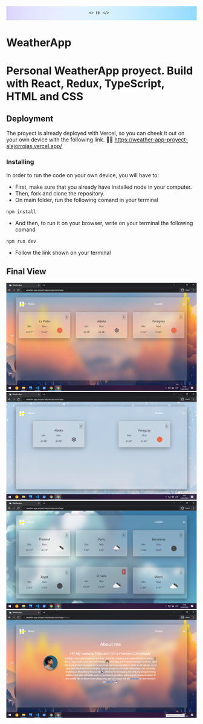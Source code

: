 <img src='src\assets\Header.png'/>


<h1>WeatherApp<h1/>

Personal WeatherApp proyect. Build with React, Redux, TypeScript, HTML and CSS

## Deployment

The proyect is already deployed with Vercel, so you can cheek it out on your own device with the following link. 
👩‍💻<a> https://weather-app-proyect-alejorrojas.vercel.app/<a>


### Installing

In order to run the code on your own device, you will have to: 

* First, make sure that you already have installed node in your computer.
* Then, fork and clone the repository.
* On main folder, run the following comand in your terminal

```
npm install
```

* And then, to run it on your browser, write on your terminal the following comand
```
npm run dev
```
* Follow the link shown on your terminal


## Final View

<img src='src\assets\finalView1.png' />
<img src='src\assets\finalView2.png' />
<img src='src\assets\finalView3.png' />
<img src='src\assets\finalView4.png' />


